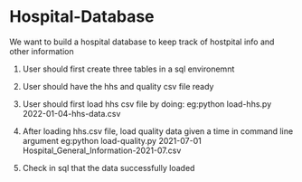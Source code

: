 # Hospital-Database

We want to build a hospital database to keep track of hostpital info and other information

1. User should first create three tables in a sql environemnt

2. User should have the hhs and quality csv file ready

3. User should first load hhs csv file by doing:
eg:python load-hhs.py 2022-01-04-hhs-data.csv

4. After loading hhs.csv file, load quality data given a time in command line argument
eg:python load-quality.py 2021-07-01 Hospital_General_Information-2021-07.csv

5. Check in sql that the data successfully loaded